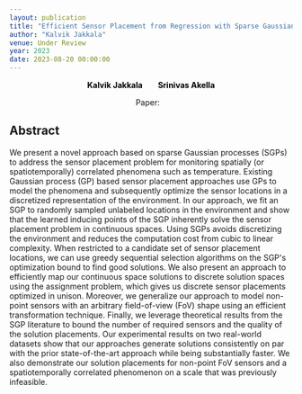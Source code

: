 ```yaml
---
layout: publication
title: "Efficient Sensor Placement from Regression with Sparse Gaussian Processes in Continuous and Discrete Spaces"
author: "Kalvik Jakkala"
venue: Under Review
year: 2023
date: 2023-08-20 00:00:00
---
```


<p>
<center>
  <a href="https://webpages.uncc.edu/kjakkala"
   style="text-decoration: none"><b style="color:Black">Kalvik Jakkala</b></a>
   &nbsp;&nbsp;
  &nbsp;&nbsp;
  <a href="https://webpages.uncc.edu/sakella/"
   style="text-decoration: none"><b style="color:Black">Srinivas Akella</b></a>
</center>
</p>

<center>
Paper: <a href="https://arxiv.org/pdf/2303.00028.pdf"><span style="color: #4285F4;"><i class="fa fa-file-text"></i></span></a>
&nbsp;&nbsp;
</center>

## Abstract
We present a novel approach based on sparse Gaussian processes (SGPs) to address the sensor placement problem for monitoring spatially (or spatiotemporally) correlated phenomena such as temperature. Existing Gaussian process (GP) based sensor placement approaches use GPs to model the phenomena and subsequently optimize the sensor locations in a discretized representation of the environment. In our approach, we fit an SGP to randomly sampled unlabeled locations in the environment and show that the learned inducing points of the SGP inherently solve the sensor placement problem in continuous spaces. Using SGPs avoids discretizing the environment and reduces the computation cost from cubic to linear complexity. When restricted to a candidate set of sensor placement locations, we can use greedy sequential selection algorithms on the SGP's optimization bound to find good solutions. We also present an approach to efficiently map our continuous space solutions to discrete solution spaces using the assignment problem, which gives us discrete sensor placements optimized in unison. Moreover, we generalize our approach to model non-point sensors with an arbitrary field-of-view (FoV) shape using an efficient transformation technique. Finally, we leverage theoretical results from the SGP literature to bound the number of required sensors and the quality of the solution placements. Our experimental results on two real-world datasets show that our approaches generate solutions consistently on par with the prior state-of-the-art approach while being substantially faster. We also demonstrate our solution placements for non-point FoV sensors and a spatiotemporally correlated phenomenon on a scale that was previously infeasible.
